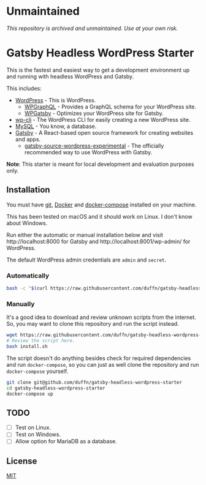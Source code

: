 # Unmaintained

_This repository is archived and unmaintained. Use at your own risk._

# Gatsby Headless WordPress Starter

This is the fastest and easiest way to get a development environment up and running with headless WordPress and Gatsby.

This includes:

- [WordPress](https://wordpress.org/) - This is WordPress.
  - [WPGraphQL](https://www.wpgraphql.com/) - Provides a GraphQL schema for your WordPress site.
  - [WPGatsby](https://github.com/gatsbyjs/wp-gatsby) - Optimizes your WordPress site for Gatsby.
- [wp-cli](https://wp-cli.org/) - The WordPress CLI for easily creating a new WordPress site.
- [MySQL](https://www.mysql.com/) - You know, a database.
- [Gatsby](https://www.gatsbyjs.com/) - A React-based open source framework for creating websites and apps.
  - [gatsby-source-wordpress-experimental](https://github.com/gatsbyjs/gatsby-source-wordpress-experimental) - The officially recommended way to use WordPress with Gatsby.

**Note**: This starter is meant for local development and evaluation purposes only.

## Installation

You must have [git](https://git-scm.com/), [Docker](https://www.docker.com/) and [docker-compose](https://docs.docker.com/compose/) installed on your machine.

This has been tested on macOS and it should work on Linux. I don't know about Windows.

Run either the automatic or manual installation below and visit http://localhost:8000 for Gatsby and http://localhost:8001/wp-admin/ for WordPress.

The default WordPress admin credentials are `admin` and `secret`.

### Automatically

```bash
bash -c "$(curl https://raw.githubusercontent.com/duffn/gatsby-headless-wordpress-starter/main/install.sh)"
```

### Manually

It's a good idea to download and review unknown scripts from the internet. So, you may want to clone this repository and run the script instead.

```bash
wget https://raw.githubusercontent.com/duffn/gatsby-headless-wordpress-starter/main/install.sh
# Review the script here.
bash install.sh
```

The script doesn't do anything besides check for required dependencies and run `docker-compose`, so you can just as well clone the repository and run `docker-compose` yourself.

```bash
git clone git@github.com/duffn/gatsby-headless-wordpress-starter
cd gatsby-headless-wordpress-starter
docker-compose up
```

## TODO

- [ ] Test on Linux.
- [ ] Test on Windows.
- [ ] Allow option for MariaDB as a database.

## License

[MIT](https://opensource.org/licenses/MIT)
